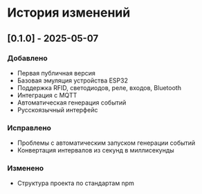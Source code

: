 # История изменений

## [0.1.0] - 2025-05-07
### Добавлено
- Первая публичная версия
- Базовая эмуляция устройства ESP32
- Поддержка RFID, светодиодов, реле, входов, Bluetooth
- Интеграция с MQTT
- Автоматическая генерация событий
- Русскоязычный интерфейс

### Исправлено
- Проблемы с автоматическим запуском генерации событий
- Конвертация интервалов из секунд в миллисекунды

### Изменено
- Структура проекта по стандартам npm 